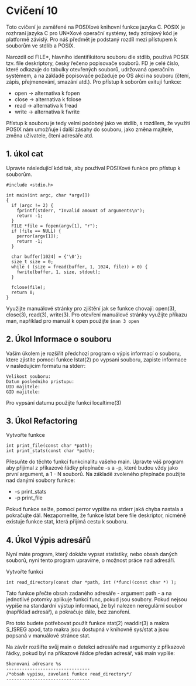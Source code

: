 # Cvičení 10

Toto cvičení je zaměřené na POSIXové knihovní funkce jazyka C.
POSIX je rozhraní jazyka C pro UN*Xové operační systémy, tedy zdrojový kód je platformě závislý.
Pro náš předmět je podstaný rozdíl mezi přístupem k souborům ve stdlib a POSIX. 

Narozdíl od FILE*, hlavního identifikátoru souboru dle stdlib, používá POSIX tzv. file deskriptory,
česky řečeno popisovače souborů. FD je celé číslo, které odkazuje do tabulky otevřených souborů, udržovaná operačním systémem, a na základě popisovače požaduje po OS akci na souboru (čtení, zápis, přejmenování, smazání atd.).
Pro přístup k soborům exitují funkce:
* open -> alternativa k fopen
* close -> alternativa k fclose
* read -> alternativa k fread
* write -> alternativa k fwrite

Přístup k souboru je tedy velmi podobný jako ve stdlib, s rozdílem, že využití POSIX nám umožňuje i další zásahy do souboru, jako změna majitele, změna uživatele, čtení adresáře atd.

## 1. úkol cat
Upravte následující kód tak, aby používal POSIXové funkce pro přístup k souborům.

```{C}
#include <stdio.h>

int main(int argc, char *argv[])
{
  if (argc != 2) {
    fprintf(stderr, "Invalid amount of arguments\n");
    return -1;
  }
  FILE *file = fopen(argv[1], "r");
  if (file == NULL) {
    perror(argv[1]);
    return -1;
  }
  
  char buffer[1024] = {'\0'};
  size_t size = 0;
  while ( (size = fread(buffer, 1, 1024, file)) > 0) {
    fwrite(buffer, 1, size, stdout);
  }
  
  fclose(file);
  return 0;
}
```
Využijte manuálové stránky pro zjištění jak se funkce chovají:
open(3), close(3), read(3), write(3). 
Pro otevření manuálové stránky využijte příkazu man, například pro manuál k open použijte
```$man 3 open```

## 2. Úkol Informace o souboru
Vaším úkolem je rozšířit předchozí program o výpis informací o souboru, ktere zjistite pomoci funkce lstat(2)
po vypsani souboru, zapiste informace v nasledujicim formatu na stderr:
```
Velikost souboru: 
Datum posledniho pristupu:
UID majitele:
GID majitele:
```
Pro vypsání datumu použijte funkci localtime(3)

## 3. Úkol Refactoring
Vytvořte funkce
```
int print_file(const char *path);
int print_stats(const char *path);
```
Přesuňte do těchto funkcí funkcinalitu vašeho main.
Upravte váš program aby přijímal z příkazové řádky přepínače -s a -p, které budou vždy jako první argument, a 1 - N souborů.
Na základě zvoleného přepínače použijte nad danými soubory funkce:
* -s print_stats
* -p print_file

Pokud funkce selže, pomocí perror vypište na stderr jaká chyba nastala a pokračujte dál. Nezapomeňte, že funkce lstat bere file deskriptor, nicméně existuje funkce stat, která přijímá cestu k souboru.

## 4. Úkol Výpis adresářů
Nyní máte program, který dokáže vypsat statistiky, nebo obsah daných souborů, nyní tento program upravíme, o možnost práce nad adresáři.

Vytvořte funkci
```
int read_directory(const char *path, int (*func)(const char *) );
```
Tato funkce přečte obsah zadaného adresáře - argument path - a na jednotlivé potomky aplikuje funkci func, pokud jsou soubory.
Pokud nejsou vypíše na standardní výstup informaci, že byl nalezen neregulární soubor (například adresář), a pokračuje dále, bez zanoření.

Pro toto budete potřebovat použít funkce stat(2) readdir(3) a makra S_ISREG apod, tato makra jsou dostupná v knihovně sys/stat a jsou popsaná v manuálové stránce stat.

Na závěr rozšiřte svůj main o detekci adresáře nad argumenty z příkazové řádky, pokud byl na příkazové řádce předán adresář, váš main vypíše:
```
Skenovani adresare %s
--------------------------------
/*obsah vypisu, zavolani funkce read_directory*/
--------------------------------
```
